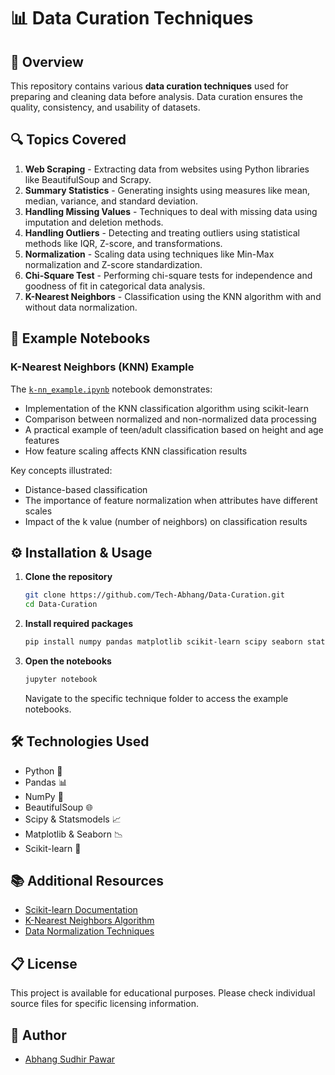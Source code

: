 # 📊 Data Curation Techniques  

## 📖 Overview  
This repository contains various **data curation techniques** used for preparing and cleaning data before analysis. Data curation ensures the quality, consistency, and usability of datasets.  

## 🔍 Topics Covered  

1. **Web Scraping** - Extracting data from websites using Python libraries like BeautifulSoup and Scrapy.  
2. **Summary Statistics** - Generating insights using measures like mean, median, variance, and standard deviation.  
3. **Handling Missing Values** - Techniques to deal with missing data using imputation and deletion methods.  
4. **Handling Outliers** - Detecting and treating outliers using statistical methods like IQR, Z-score, and transformations.  
5. **Normalization** - Scaling data using techniques like Min-Max normalization and Z-score standardization.  
6. **Chi-Square Test** - Performing chi-square tests for independence and goodness of fit in categorical data analysis.  
7. **K-Nearest Neighbors** - Classification using the KNN algorithm with and without data normalization.


## 📝 Example Notebooks

### K-Nearest Neighbors (KNN) Example
The [`k-nn_example.ipynb`](./Data%20Curation/k-nn_example.ipynb) notebook demonstrates:
- Implementation of the KNN classification algorithm using scikit-learn
- Comparison between normalized and non-normalized data processing
- A practical example of teen/adult classification based on height and age features
- How feature scaling affects KNN classification results

Key concepts illustrated:
- Distance-based classification
- The importance of feature normalization when attributes have different scales
- Impact of the k value (number of neighbors) on classification results

## ⚙️ Installation & Usage  

1. **Clone the repository**  
   ```sh
   git clone https://github.com/Tech-Abhang/Data-Curation.git
   cd Data-Curation
   ```

2. **Install required packages**
   ```sh
   pip install numpy pandas matplotlib scikit-learn scipy seaborn statsmodels beautifulsoup4
   ```

3. **Open the notebooks**
   ```sh
   jupyter notebook
   ```
   Navigate to the specific technique folder to access the example notebooks.

## 🛠️ Technologies Used
- Python 🐍
- Pandas 📊
- NumPy 🔢
- BeautifulSoup 🌐
- Scipy & Statsmodels 📈
- Matplotlib & Seaborn 📉
- Scikit-learn 🤖

## 📚 Additional Resources
- [Scikit-learn Documentation](https://scikit-learn.org/stable/documentation.html)
- [K-Nearest Neighbors Algorithm](https://scikit-learn.org/stable/modules/neighbors.html)
- [Data Normalization Techniques](https://scikit-learn.org/stable/modules/preprocessing.html)

## 📋 License
This project is available for educational purposes. Please check individual source files for specific licensing information.

## 👤 Author
- [Abhang Sudhir Pawar](https://github.com/Tech-Abhang)